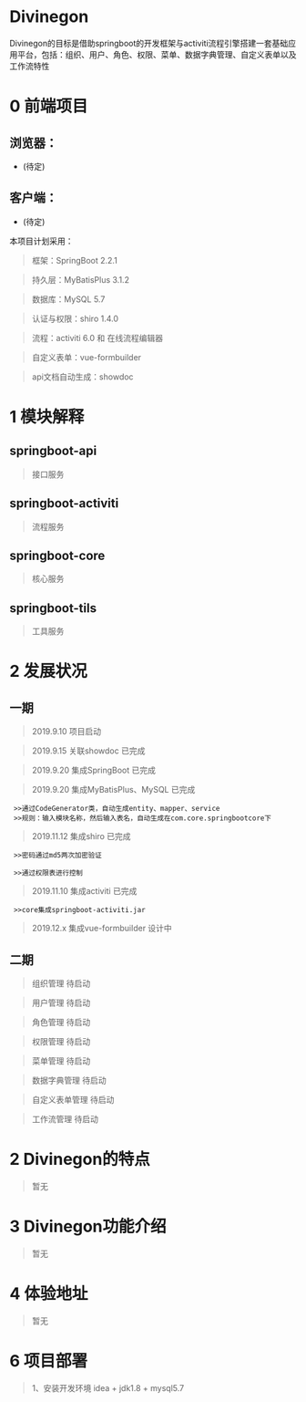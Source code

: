 # Divinegon
Divinegon的目标是借助springboot的开发框架与activiti流程引擎搭建一套基础应用平台，包括：组织、用户、角色、权限、菜单、数据字典管理、自定义表单以及工作流特性

# 0 前端项目

## 浏览器：
- (待定)

## 客户端：
- (待定)

本项目计划采用：
>框架：SpringBoot 2.2.1

>持久层：MyBatisPlus 3.1.2 

>数据库：MySQL 5.7

>认证与权限：shiro 1.4.0

>流程：activiti 6.0 和 在线流程编辑器

>自定义表单：vue-formbuilder
 
>api文档自动生成：showdoc 

# 1 模块解释

## springboot-api

>接口服务

## springboot-activiti

>流程服务

## springboot-core

>核心服务

## springboot-tils

>工具服务


# 2 发展状况

## 一期
>2019.9.10   项目启动

>2019.9.15   关联showdoc               已完成 

>2019.9.20   集成SpringBoot            已完成 
   
>2019.9.20   集成MyBatisPlus、MySQL     已完成

     >>通过CodeGenerator类，自动生成entity、mapper、service
     >>规则：输入模块名称，然后输入表名，自动生成在com.core.springbootcore下

>2019.11.12  集成shiro                 已完成

     >>密码通过md5两次加密验证
     
     >>通过权限表进行控制

>2019.11.10  集成activiti              已完成

     >>core集成springboot-activiti.jar

>2019.12.x   集成vue-formbuilder       设计中

## 二期
>组织管理 待启动

>用户管理 待启动

>角色管理 待启动

>权限管理 待启动

>菜单管理 待启动

>数据字典管理 待启动

>自定义表单管理 待启动

>工作流管理 待启动




# 2 Divinegon的特点

>暂无

# 3 Divinegon功能介绍

>暂无

# 4 体验地址





>暂无

# 6 项目部署

>1、安装开发环境 idea  + jdk1.8 + mysql5.7
    